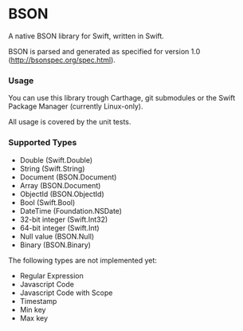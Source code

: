 # BSON

A native BSON library for Swift, written in Swift.

BSON is parsed and generated as specified for version 1.0 (http://bsonspec.org/spec.html).

### Usage

You can use this library trough Carthage, git submodules or the Swift Package Manager (currently Linux-only).

All usage is covered by the unit tests.

### Supported Types

- Double (Swift.Double)
- String (Swift.String)
- Document (BSON.Document)
- Array (BSON.Document)
- ObjectId (BSON.ObjectId)
- Bool (Swift.Bool)
- DateTime (Foundation.NSDate)
- 32-bit integer (Swift.Int32)
- 64-bit integer (Swift.Int)
- Null value (BSON.Null)
- Binary (BSON.Binary)

The following types are not implemented yet:

- Regular Expression
- Javascript Code
- Javascript Code with Scope
- Timestamp
- Min key
- Max key